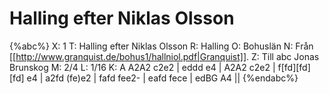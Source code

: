 # Halling efter Niklas Olsson

{%abc%}
X: 1
T: Halling efter Niklas Olsson
R: Halling
O: Bohuslän
N: Från [[http://www.granquist.de/bohus1/hallniol.pdf|Granquist]].
Z: Till abc Jonas Brunskog
M: 2/4
L: 1/16
K: A
A2A2 c2e2 | eddd e4 | A2A2 c2e2 | f[fd][fd][fd] e4 | 
a2fd (fe)e2 | fafd fee2- | eafd fece | edBG A4 ||
{%endabc%}
